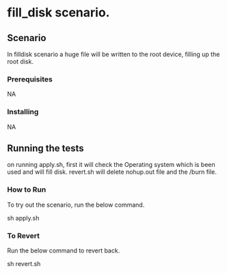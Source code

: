 # fill_disk scenario.


## Scenario

In filldisk scenario a huge file will be written to the root device, filling up the root disk.

### Prerequisites

NA

### Installing

NA

## Running the tests

on running apply.sh, first it will check the Operating system which is been used and will fill disk.
revert.sh will delete nohup.out file and the /burn file.

### How to Run

To try out the scenario, run the below command.

sh apply.sh

### To Revert

Run the below command to revert back.

sh revert.sh
